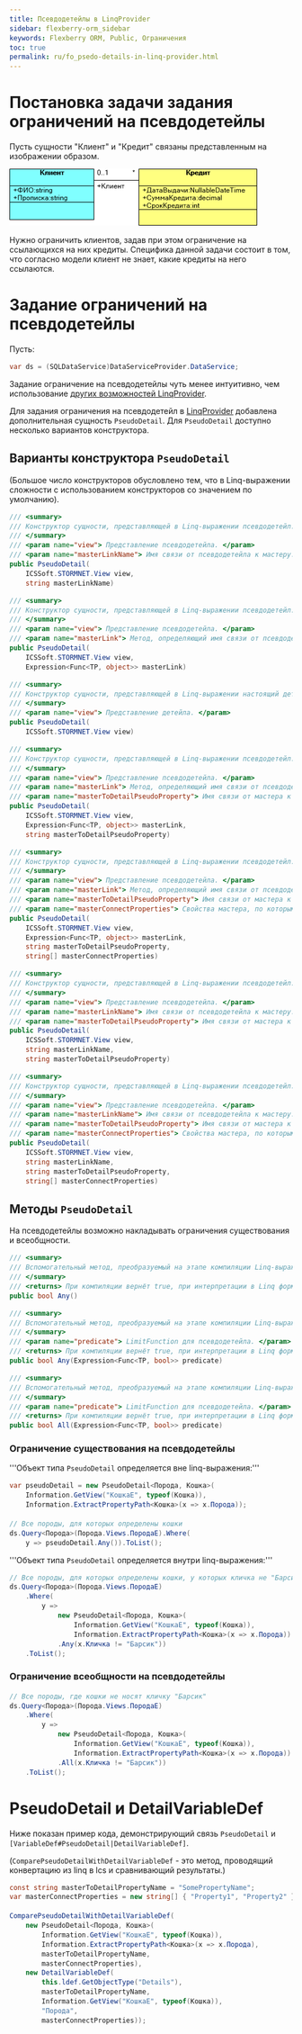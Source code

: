 ```yaml
---
title: Псевдодетейлы в LinqProvider
sidebar: flexberry-orm_sidebar
keywords: Flexberry ORM, Public, Ограничения
toc: true
permalink: ru/fo_psedo-details-in-linq-provider.html
---
```


# Постановка задачи задания ограничений на псевдодетейлы
Пусть сущности "Клиент" и "Кредит" связаны представленным на изображении образом.



![](/images/pages/img/page/LINQProvider/PseudoDetails.png)



Нужно ограничить клиентов, задав при этом ограничение на ссылающихся на них кредиты. Специфика данной задачи состоит в том, что согласно модели клиент не знает, какие кредиты на него ссылаются.

# Задание ограничений на псевдодетейлы
Пусть:
```cs
var ds = (SQLDataService)DataServiceProvider.DataService;
```
Задание ограничение на псевдодетейлы чуть менее интуитивно, чем использование [других возможностей LinqProvider](linq-provider-faetures.html).

Для задания ограничения на псевдодетейл в [LinqProvider](fo_linq-provider.html) добавлена дополнительная сущность `PseudoDetail`. Для `PseudoDetail` доступно несколько вариантов конструктора.

## Варианты конструктора `PseudoDetail`
(Большое число конструкторов обусловлено тем, что в Linq-выражении сложности с использованием конструкторов со значением по умолчанию).

```cs
/// <summary>
/// Конструктор сущности, представляющей в Linq-выражении псевдодетейл.
/// </summary>
/// <param name="view"> Представление псевдодетейла. </param>
/// <param name="masterLinkName"> Имя связи от псевдодетейла к мастеру. </param>
public PseudoDetail(
	ICSSoft.STORMNET.View view,
	string masterLinkName)
```

```cs
/// <summary>
/// Конструктор сущности, представляющей в Linq-выражении псевдодетейл.
/// </summary>
/// <param name="view"> Представление псевдодетейла. </param>
/// <param name="masterLink"> Метод, определяющий имя связи от псевдодетейла к мастеру (определение идёт через "Information.ExtractPropertyPath(masterLink)"). </param>
public PseudoDetail(
	ICSSoft.STORMNET.View view,
	Expression<Func<TP, object>> masterLink)
```

```cs
/// <summary>
/// Конструктор сущности, представляющей в Linq-выражении настоящий детейл (для псевдодетейлов данный метод будет некорректен).
/// </summary>
/// <param name="view"> Представление детейла. </param>
public PseudoDetail(
	ICSSoft.STORMNET.View view)
```

```cs
/// <summary>
/// Конструктор сущности, представляющей в Linq-выражении псевдодетейл.
/// </summary>
/// <param name="view"> Представление псевдодетейла. </param>
/// <param name="masterLink"> Метод, определяющий имя связи от псевдодетейла к мастеру (определение идёт через "Information.ExtractPropertyPath(masterLink)"). </param>
/// <param name="masterToDetailPseudoProperty"> Имя связи от мастера к псевдодетейлу (псевдосвойство). </param>
public PseudoDetail(
	ICSSoft.STORMNET.View view,
	Expression<Func<TP, object>> masterLink,
	string masterToDetailPseudoProperty)
```

```cs
/// <summary>
/// Конструктор сущности, представляющей в Linq-выражении псевдодетейл.
/// </summary>
/// <param name="view"> Представление псевдодетейла. </param>
/// <param name="masterLink"> Метод, определяющий имя связи от псевдодетейла к мастеру (определение идёт через "Information.ExtractPropertyPath(masterLink)"). </param>
/// <param name="masterToDetailPseudoProperty"> Имя связи от мастера к псевдодетейлу (псевдосвойство). </param>
/// <param name="masterConnectProperties"> Свойства мастера, по которым можно произвести соединение. Аналог OwnerConnectProp для <see cref="DetailVariableDef"/> в lcs. </param>
public PseudoDetail(
	ICSSoft.STORMNET.View view,
	Expression<Func<TP, object>> masterLink,
	string masterToDetailPseudoProperty,
	string[] masterConnectProperties)
```

```cs
/// <summary>
/// Конструктор сущности, представляющей в Linq-выражении псевдодетейл.
/// </summary>
/// <param name="view"> Представление псевдодетейла. </param>
/// <param name="masterLinkName"> Имя связи от псевдодетейла к мастеру. </param>
/// <param name="masterToDetailPseudoProperty"> Имя связи от мастера к псевдодетейлу (псевдосвойство). </param>
public PseudoDetail(
	ICSSoft.STORMNET.View view,
	string masterLinkName,
	string masterToDetailPseudoProperty)
```

```cs
/// <summary>
/// Конструктор сущности, представляющей в Linq-выражении псевдодетейл.
/// </summary>
/// <param name="view"> Представление псевдодетейла. </param>
/// <param name="masterLinkName"> Имя связи от псевдодетейла к мастеру. </param>
/// <param name="masterToDetailPseudoProperty"> Имя связи от мастера к псевдодетейлу (псевдосвойство). </param>
/// <param name="masterConnectProperties"> Свойства мастера, по которым можно произвести соединение. Аналог OwnerConnectProp для <see cref="DetailVariableDef"/> в lcs. </param>
public PseudoDetail(
	ICSSoft.STORMNET.View view,
	string masterLinkName,
	string masterToDetailPseudoProperty,
	string[] masterConnectProperties)
```


## Методы `PseudoDetail`
На псевдодетейлы возможно накладывать ограничения существования и всеобщности.

```cs
/// <summary>
/// Вспомогательный метод, преобразуемый на этапе компиляции Linq-выражения в funcExist.
/// </summary>
/// <returns> При компиляции вернёт true, при интерпретации в Linq формируется DetailVariableDef. </returns>
public bool Any()
```

```cs
/// <summary>
/// Вспомогательный метод, преобразуемый на этапе компиляции Linq-выражения в funcExist.
/// </summary>
/// <param name="predicate"> LimitFunction для псевдодетейла. </param>
/// <returns> При компиляции вернёт true, при интерпретации в Linq формируется DetailVariableDef. </returns>
public bool Any(Expression<Func<TP, bool>> predicate)
```

```cs
/// <summary>
/// Вспомогательный метод, преобразуемый на этапе компиляции Linq-выражения в funcExistExact.
/// </summary>
/// <param name="predicate"> LimitFunction для псевдодетейла. </param>
/// <returns> При компиляции вернёт true, при интерпретации в Linq формируется DetailVariableDef. </returns>
public bool All(Expression<Func<TP, bool>> predicate)
```

### Ограничение существования на псевдодетейлы
'''Объект типа `PseudoDetail` определяется вне linq-выражения:'''
```cs
var pseudoDetail = new PseudoDetail<Порода, Кошка>(
	Information.GetView("КошкаE", typeof(Кошка)),
	Information.ExtractPropertyPath<Кошка>(x => x.Порода));

// Все породы, для которых определены кошки
ds.Query<Порода>(Порода.Views.ПородаE).Where(
	y => pseudoDetail.Any()).ToList();
```

'''Объект типа `PseudoDetail` определяется внутри linq-выражения:'''
```cs
// Все породы, для которых определены кошки, у которых кличка не "Барсик"
ds.Query<Порода>(Порода.Views.ПородаE)
	.Where(
		y => 
			new PseudoDetail<Порода, Кошка>(
				Information.GetView("КошкаE", typeof(Кошка)),
				Information.ExtractPropertyPath<Кошка>(x => x.Порода))
			.Any(x.Кличка != "Барсик"))
	.ToList();
```

### Ограничение всеобщности на псевдодетейлы
```cs
// Все породы, где кошки не носят кличку "Барсик"
ds.Query<Порода>(Порода.Views.ПородаE)
	.Where(
		y => 
			new PseudoDetail<Порода, Кошка>(
				Information.GetView("КошкаE", typeof(Кошка)),
				Information.ExtractPropertyPath<Кошка>(x => x.Порода))
			.All(x.Кличка != "Барсик"))
	.ToList();
```

# PseudoDetail и DetailVariableDef
Ниже показан пример кода, демонстрирующий связь `PseudoDetail` и `[VariableDef#PseudoDetail|DetailVariableDef]`.

(`ComparePseudoDetailWithDetailVariableDef` - это метод, проводящий конвертацию из linq в lcs и сравнивающий результаты.)
```cs
const string masterToDetailPropertyName = "SomePropertyName";
var masterConnectProperties = new string[] { "Property1", "Property2" };

ComparePseudoDetailWithDetailVariableDef(
	new PseudoDetail<Порода, Кошка>(
		Information.GetView("КошкаE", typeof(Кошка)),
		Information.ExtractPropertyPath<Кошка>(x => x.Порода),
		masterToDetailPropertyName,
		masterConnectProperties),
	new DetailVariableDef(
		this.ldef.GetObjectType("Details"),
		masterToDetailPropertyName,
		Information.GetView("КошкаE", typeof(Кошка)),
		"Порода",
		masterConnectProperties));
```
